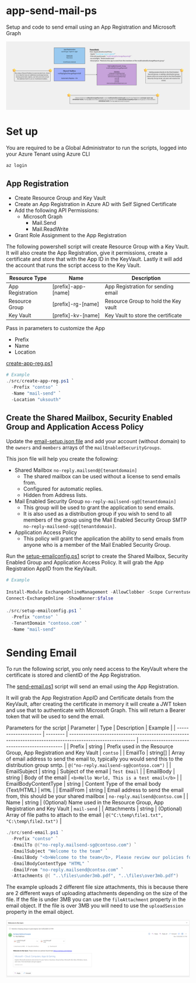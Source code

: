 # app-send-mail-ps
Setup and code to send email using an App Registration and Microsoft Graph

![Send Email](./images/Mail%20Enabled%20Apps.png)

# Set up
You are required to be a Global Administrator to run the scripts, logged into your Azure Tenant using Azure CLI
```powershell
az login
```

## App Registration
- Create Resource Group and Key Vault
- Create an App Registration in Azure AD with Self Signed Certificate
- Add the following API Permissions:
  - Microsoft Graph
    - Mail.Send
    - Mail.ReadWrite
- Grant Role Assignment to the App Registration

The following powershell script will create Resource Group with a Key Vault. It will also create the App Registration, give it permissions, create a certificate and store that with the App ID in the KeyVault. Lastly it will add the account that runs the script access to the Key Vault.

| Resource Type    | Name                | Description                          |
| ---------------- | ------------------- | ------------------------------------ |
| App Registration | [prefix]-app-[name] | App Registration for sending email   |
| Resource Group   | [prefix]-rg-[name]  | Resource Group to hold the Key vault |
| Key Vault        | [prefix]-kv-[name]  | Key Vault to store the certificate   |

Pass in parameters to customize the App
- Prefix
- Name
- Location

[create-app-reg.ps1](./src/create-app-reg.ps1)

```powershell
# Example
./src/create-app-reg.ps1 `
  -Prefix "contso" `
  -Name "mail-send" `
  -Location "uksouth"
```

## Create the Shared Mailbox, Security Enabled Group and Application Access Policy
Update the [email-setup.json file](./config/email-setup.json) and add your account (without domain) to the `owners` and `members` arrays of the `mailEnabledSecurityGroups`.

This json file will help you create the following:
- Shared Mailbox `no-reply.mailsend@[tenantdomain]`
  - The shared mailbox can be used without a license to send emails from.
  - Configured for automatic replies.
  - Hidden from Address lists.
- Mail Enabled Security Group `no-reply-mailsend-sg@[tenantdomain]`
  - This group will be used to grant the application to send emails. 
  - It is also used as a distribution group if you wish to send to all members of the group using the Mail Enabled Security Group SMTP `no-reply-mailsend-sg@[tenantdomain]`.
- Application Access Policy
  - This policy will grant the application the ability to send emails from anyone who is a member of the Mail Enabled Security Group.

Run the [setup-emailconfig.ps1](./src/setup-emailconfig.ps1) script to create the Shared Mailbox, Security Enabled Group and Application Access Policy. It will grab the App Registration AppID from the KeyVault.
```powershell
# Example

Install-Module ExchangeOnlineManagement -AllowClobber -Scope Currentuser -Force
Connect-ExchangeOnline -ShowBanner:$false

./src/setup-emailconfig.ps1 `
  -Prefix "contso" `
  -TenantDomain "contoso.com" `
  -Name "mail-send"
```

# Sending Email
To run the following script, you only need access to the KeyVault where the certificate is stored and clientID of the App Registration.

The [send-email.ps1](./src/send-email.ps1) script will send an email using the App Registration.

It will grab the App Registration AppID and Certificate details from the KeyVault, after creating the certificate in memory it will create a JWT token and use that to authenticate with Microsoft Graph. This will return a Bearer token that will be used to send the email.

Parameters for the script
| Parameter            | Type     | Description                                                                                                | Example                                       |
| -------------------- | -------- | ---------------------------------------------------------------------------------------------------------- | --------------------------------------------- |
| Prefix               | string   | Prefix used in the Resource Group, App Registration and Key Vault                                          | `contso`                                      |
| EmailTo              | string[] | Array of email address to send the email to, typically you would send this to the distribution group smtp. | `@("no-reply.mailsend-sg@contoso.com")`       |
| EmailSubject         | string   | Subject of the email                                                                                       | `Test Email`                                  |
| EmailBody            | string   | Body of the email                                                                                          | `<b>Hello World, This is a test email</b>`    |
| EmailBodyContentType | string   | Content Type of the email body (Text/HTML)                                                                 | `HTML`                                        |
| EmailFrom            | string   | Email address to send the email from, this should be your shared mailbox                                   | `no-reply.mailsend@contso.com`                |
| Name                 | string   | (Optional) Name used in the Resource Group, App Registration and Key Vault                                 | `mail-send`                                   |
| Attachments          | string   | (Optional) Array of file paths to attach to the email                                                      | `@("C:\temp\file1.txt", "C:\temp\file2.txt")` |


```powershell
./src/send-email.ps1 `
  -Prefix "contso" `
  -EmailTo @("no-reply.mailsend-sg@contoso.com") `
  -EmailSubject "Welcome to the team" `
  -EmailBody "<b>Welcome to the team</b>, Please review our policies found here https://contoso.com/policies" `
  -EmailBodyContentType "HTML" `
  -EmailFrom "no-reply.mailsend@contso.com" `
  -Attachments @( "..\files\under3mb.pdf", "..\files\over3mb.pdf")
```

The example uploads 2 different file size attachments, this is because there are 2 different ways of uploading attachments depending on the size of the file. If the file is under 3MB you can use the `fileAttachment` property in the email object. If the file is over 3MB you will need to use the `uploadSession` property in the email object.

![Send Email](./images/example-email.png)
